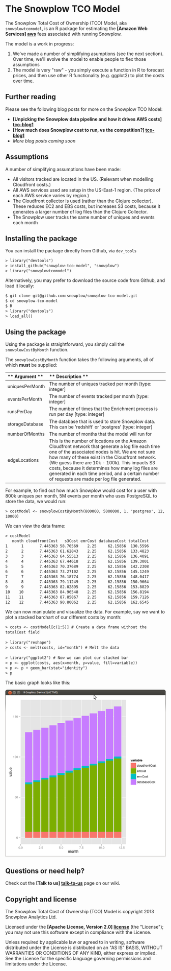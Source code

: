 # The Snowplow TCO Model 

The Snowplow Total Cost of Ownership (TCO) Model, aka `snowplowtcomodel`, is an R package for estimating the **[Amazon Web Services] [aws]** fees associated with running Snowplow.

The model is a work in progress: 

1. We've made a number of simplifying asumptions (see the next section). Over time, we'll evolve the model to enable people to flex those assumptions
2. The model is very "raw" - you simply execute a function in R to forecast prices, and then use other R functionality (e.g. ggplot2) to plot the costs over time.

## Further reading

Please see the following blog posts for more on the Snowplow TCO Model:

* **[Unpicking the Snowplow data pipeline and how it drives AWS costs] [tco-blog1]**
* **[How much does Snowplow cost to run, vs the competition?] [tco-blog1]**
* _More blog posts coming soon_

## Assumptions

A number of simplifying assumptions have been made:

* All visitors tracked are located in the US. (Relevant when modelling Cloudfront costs.)
* All AWS services used are setup in the US-East-1 region. (The price of each AWS service varies by region.)
* The Cloudfront collector is used (rather than the Clojure collector). These reduces EC2 and EBS costs, but increases S3 costs, because it generates a larger number of log files than the Clojure Collector.
* The Snowplow user tracks the same number of uniques and events each month

## Installing the package

You can install the package directly from Github, via `dev_tools`

	> library("devtools")
	> install_github("snowplow-tco-model", "snowplow")
	> library("snowplowtcomodel")

Alternatively, you may prefer to download the source code from Github, and load it locally:

	$ git clone git@github.com:snowplow/snowplow-tco-model.git
	$ cd snowplow-tco-model
	$ R
	> library("devtools")
	> load_all()


## Using the package

Using the package is straightforward, you simply call the `snowplowCostByMonth` function. 

The `snowplowCostByMonth` function takes the following arguments, all of which **must** be supplied:

| ** Argument ** | ** Description ** |
|:---------------|:------------------|
| uniquesPerMonth| The number of uniques tracked per month [type: integer] |
| eventsPerMonth | The number of events tracked per month [type: integer] |
| runsPerDay     | The number of times that the Enrichment process is run per day [type: integer] |
| storageDatabase| The database that is used to store Snowplow data. This can be 'redshift' or 'postgres' [type: integer] |
| numberOfMonths | The number of months that the model will run for |
| edgeLocations  | This is the number of locations on the Amazon Cloudfront network that generate a log file each time one of the associated nodes is hit. We are not sure how many of these exist in the Cloudfront network. (We guess there are 10k - 100k). This impacts S3 costs, because it determines how many log files are generated in each time period, and a certain number of requests are made per log file generated. |

For example, to find out how much Snowplow would cost for a user with 800k uniques per month, 5M events per month who uses PostgreSQL to store the data, we would run:

	> costModel <- snowplowCostByMonth(800000, 5000000, 1, 'postgres', 12, 10000)

We can view the data frame:

	> costModel
	   month cloudfrontCost   s3Cost emrCost databaseCost totalCost
	1      1       7.445363 58.70569    2.25     62.15856  130.5596
	2      2       7.445363 61.62843    2.25     62.15856  133.4823
	3      3       7.445363 64.55513    2.25     62.15856  136.4091
	4      4       7.445363 67.44618    2.25     62.15856  139.3001
	5      5       7.445363 70.37689    2.25     62.15856  142.2308
	6      6       7.445363 73.27102    2.25     62.15856  145.1249
	7      7       7.445363 76.18774    2.25     62.15856  148.0417
	8      8       7.445363 79.11249    2.25     62.15856  150.9664
	9      9       7.445363 82.02895    2.25     62.15856  153.8829
	10    10       7.445363 84.96548    2.25     62.15856  156.8194
	11    11       7.445363 87.85867    2.25     62.15856  159.7126
	12    12       7.445363 90.80062    2.25     62.15856  162.6545


We can now manipulate and visualize the data. For example, say we want to plot a stacked barchart of our different costs by month:
	
	> costs <- costModel[c(1:5)] # Create a data frame without the totalCost field

	> library("reshape")
	> costs <- melt(costs, id="month") # Melt the data

	> library("ggplot2") # Now we can plot our stacked bar
	> p <- ggplot(costs, aes(x=month, y=value, fill=variable))
	> p <- p + geom_bar(stat="identity")
	> p

The basic graph looks like this:

![Example graph](example-visualization.png)

## Questions or need help?

Check out the **[Talk to us] [talk-to-us]** page on our wiki.

## Copyright and license

The Snowplow Total Cost of Ownership (TCO) Model is
copyright 2013 Snowplow Analytics Ltd.

Licensed under the **[Apache License, Version 2.0] [license]** (the "License");
you may not use this software except in compliance with the License.

Unless required by applicable law or agreed to in writing, software
distributed under the License is distributed on an "AS IS" BASIS,
WITHOUT WARRANTIES OR CONDITIONS OF ANY KIND, either express or implied.
See the License for the specific language governing permissions and
limitations under the License.

[aws]: http://aws.amazon.com/

[tco-blog1]: http://snowplowanalytics.com/blog/2013/07/09/understanding-how-different-parts-of-the-Snowplow-data-pipeline-drive-AWS-costs/
[tco-blog2]: http://snowplowanalytics.com/blog/2013/09/27/how-much-does-snowplow-cost-to-run/

[talk-to-us]: https://github.com/snowplow/snowplow/wiki/Talk-to-us
[license]: http://www.apache.org/licenses/LICENSE-2.0
